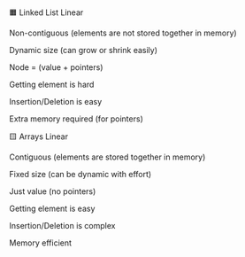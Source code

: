 🟧 Linked List
Linear

Non-contiguous (elements are not stored together in memory)

Dynamic size (can grow or shrink easily)

Node = (value + pointers)

Getting element is hard

Insertion/Deletion is easy

Extra memory required (for pointers)

🟨 Arrays
Linear

Contiguous (elements are stored together in memory)

Fixed size (can be dynamic with effort)

Just value (no pointers)

Getting element is easy

Insertion/Deletion is complex

Memory efficient